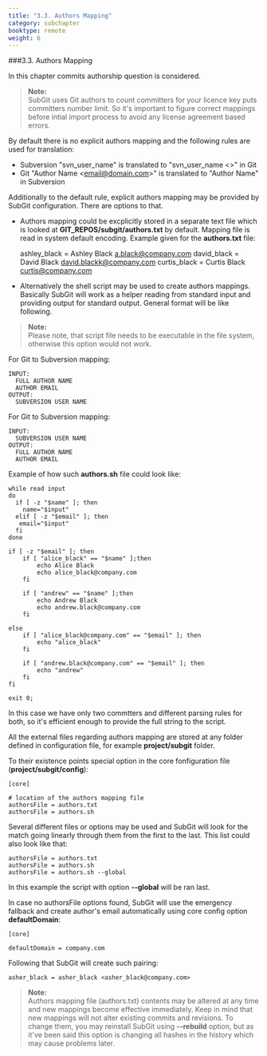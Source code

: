 ```yaml
---
title: "3.3. Authors Mapping"
category: subchapter
booktype: remote
weight: 6
---
```

###3.3. Authors Mapping

In this chapter commits authorship question is considered.

> **Note:**<br>
SubGit uses Git authors to count committers for your licence key puts committers number limit. So it's important to figure correct mappings before intial import process to avoid any license agreement based errors.

By default there is no explicit authors mapping and the following rules are used for translation:

+ Subversion "svn\_user\_name" is translated to "svn\_user\_name <>" in Git
+ Git "Author Name \<email@domain.com\>" is translated to "Author Name" in Subversion

Additionally to the default rule, explicit authors mapping may be provided by SubGit configuration. There are options to that.
 

+ Authors mapping could be excplicitly stored in a separate text file which is looked at **GIT_REPOS/subgit/authors.txt** by default. Mapping file is read in system default encoding. Example given for the **authors.txt** file:

    ashley_black = Ashley Black <a.black@company.com>
    david_black = David Black <david.blackk@company.com>
    curtis_black = Curtis Black <curtis@company.com>

+ Alternatively the shell script may be used to create authors mappings. Basically SubGit will work as a helper reading from standard input and providing output for standard output. General format will be like following.

> **Note:**<br>
Please note, that script file needs to be executable in the file system, otherwise this option would not work.

For Git to Subversion mapping:
    
    INPUT:
      FULL AUTHOR NAME
      AUTHOR EMAIL
    OUTPUT:
      SUBVERSION USER NAME

For Git to Subversion mapping:
    
    INPUT:
      SUBVERSION USER NAME
    OUTPUT:
      FULL AUTHOR NAME
      AUTHOR EMAIL

Example of how such **authors.sh** file could look like:

    while read input
    do
      if [ -z "$name" ]; then
        name="$input"
      elif [ -z "$email" ]; then
       email="$input"
      fi
    done

    if [ -z "$email" ]; then
        if [ "alice_black" == "$name" ];then
            echo Alice Black
            echo alice_black@company.com
        fi
        
        if [ "andrew" == "$name" ];then
            echo Andrew Black
            echo andrew.black@company.com
        fi
            
    else
        if [ "alice_black@company.com" == "$email" ]; then
            echo "alice_black"
        fi

        if [ "andrew.black@company.com" == "$email" ]; then
            echo "andrew"
        fi
    fi

    exit 0;

In this case we have only two commtters and different parsing rules for both, so it's efficient enough to provide the full string to the script. 

All the external files regarding authors mapping are stored at any folder defined in configuration file, for example **project/subgit** folder.

To their existence points special option in the core fonfiguration file (**project/subgit/config**):
  
    [core]

    # location of the authors mapping file
    authorsFile = authors.txt
    authorsFile = authors.sh

Several different files or options may be used and SubGit will look for the match going linearly through them from the first to the last. This list could also look like that:

    authorsFile = authors.txt
    authorsFile = authors.sh
    authorsFile = authors.sh --global

In this example the script with option **--global** will be ran last.

In case no authorsFile options found, SubGit will use the emergency fallback and create author's email automatically using core config option **defaultDomain**:

    [core]

    defaultDomain = company.com

Following that SubGit will create such pairing:

    asher_black = asher_black <asher_black@company.com>

> **Note:**<br>
Authors mapping file (authors.txt) contents may be altered at any time and new mappings become effective immediately. Keep in mind that new mappings will not alter existing commits and revisions. To change them, you may reinstall SubGit using **--rebuild** option, but as it've been said this option is changing all hashes in the history which may cause problems later. 
  
[](#up)
